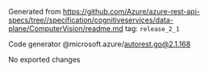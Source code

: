 Generated from https://github.com/Azure/azure-rest-api-specs/tree//specification/cognitiveservices/data-plane/ComputerVision/readme.md tag: `release_2_1`

Code generator @microsoft.azure/autorest.go@2.1.168

No exported changes